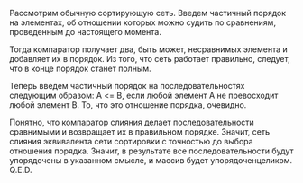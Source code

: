 Рассмотрим обычную сортирующую сеть.
Введем частичный порядок на элементах, об отношении которых можно судить по сравнениям, проведенным до настоящего момента.

Тогда компаратор получает два, быть может, несравнимых элемента и добавляет их в порядок.
Из того, что сеть работает правильно, следует, что в конце порядок станет полным.

Теперь введем частичный порядок на последовательностях следующим образом: A <= B, если любой элемент A не превосходит любой элемент B. То, что это отношение порядка, очевидно.

Понятно, что компаратор слияния делает последовательности сравнимыми и возвращает их в правильном порядке. Значит, сеть слияния эквивалента сети сортировки с точностью до выбора отношения порядка. Значит, в результате все последовательности будут упорядочены в указанном смысле, и массив будет упорядоченцеликом. Q.E.D.
